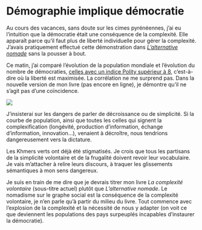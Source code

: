 # Démographie implique démocratie

Au cours des vacances, sans doute sur les cimes pyrénéennes, j’ai eu l’intuition que la démocratie était une conséquence de la complexité. Elle apparaît parce qu’il faut plus de liberté individuelle pour gérer la complexité. J’avais pratiquement effectué cette démonstration dans [*L’alternative nomade*](https://tcrouzet.com/alternative-nomade/) sans la pousser à bout.<span id="more-18937"></span>

Ce matin, j’ai comparé l’évolution de la population mondiale et l’évolution du nombre de démocraties, [celles avec un indice Polity supérieur à 8](http://schools-wikipedia.org/images/515/51583.png.htm), c’est-à-dire où la liberté est maximisée. La corrélation ne me surprend pas. Dans la nouvelle version de mon livre (pas encore en ligne), je démontre qu’il ne s’agit pas d’une coïncidence.

![](https://tcrouzet.com/images_tc/2010/08/demopop.png)

J’insisterai sur les dangers de parler de décroissance ou de simplicité. Si la courbe de population, ainsi que toutes les celles qui signent la complexification (longévité, production d’information, échange d’information, innovation…), venaient à décroître, nous tendrions dangereusement vers la dictature.

Les Khmers verts ont déjà été stigmatisés. Je crois que tous les partisans de la simplicité volontaire et de la frugalité doivent revoir leur vocabulaire. Je vais m’attacher à relire leurs discours, à traquer les glissements sémantiques à mon sens dangereux.

Je suis en train de me dire que je devrais titrer mon livre *La complexité volontaire* (sous-titre actuel) plutôt que *L’alternative nomade*. Le nomadisme sur le graphe social est la conséquence de la complexité volontaire, je n’en parle qu’à partir du milieu du livre. Tout commence avec l’explosion de la complexité et la nécessité de nous y adapter (on voit ce que deviennent les populations des pays surpeuplés incapables d’instaurer la démocratie).